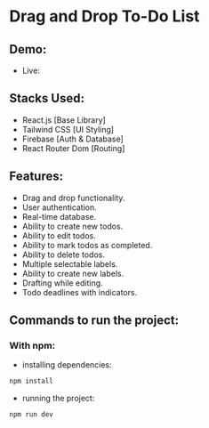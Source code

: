 # Drag and Drop To-Do List

## Demo:
- Live: 

## Stacks Used:
- React.js [Base Library]
- Tailwind CSS [UI Styling]
- Firebase [Auth & Database]
- React Router Dom [Routing]

## Features:
- Drag and drop functionality.
- User authentication.
- Real-time database.
- Ability to create new todos.
- Ability to edit todos.
- Ability to mark todos as completed.
- Ability to delete todos.
- Multiple selectable labels.
- Ability to create new labels.
- Drafting while editing.
- Todo deadlines with indicators.

## Commands to run the project:

### With npm:
- installing dependencies:

```sh
npm install
```
- running the project:

```sh
npm run dev
```